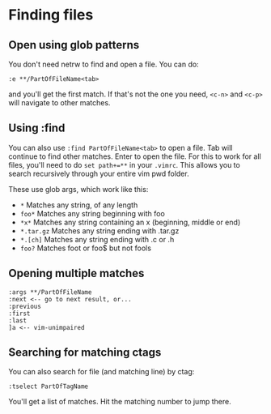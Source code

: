 # Finding files

## Open using glob patterns

You don't need netrw to find and open a file. You can do:
```
:e **/PartOfFileName<tab>
```
and you'll get the first match. If that's not the one you need, `<c-n>` and `<c-p>` will navigate to other matches.

## Using :find

You can also use `:find PartOfFileName<tab>` to open a file. Tab will continue to find other matches. Enter to open the file. For this to work for all files, you'll need to do `set path+=**` in your `.vimrc`. This allows you to search recursively through your entire vim pwd folder.

These use glob args, which work like this:

* `*` Matches any string, of any length
* `foo*` Matches any string beginning with foo
* `*x*` Matches any string containing an x (beginning, middle or end)
* `*.tar.gz` Matches any string ending with .tar.gz
* `*.[ch]` Matches any string ending with .c or .h
* `foo?` Matches foot or foo$ but not fools


## Opening multiple matches

```
:args **/PartOfFileName
:next <-- go to next result, or...
:previous
:first
:last
]a <-- vim-unimpaired
```

## Searching for matching ctags

You can also search for file (and matching line) by ctag:
```
:tselect PartOfTagName
```
You'll get a list of matches. Hit the matching number to jump there.
